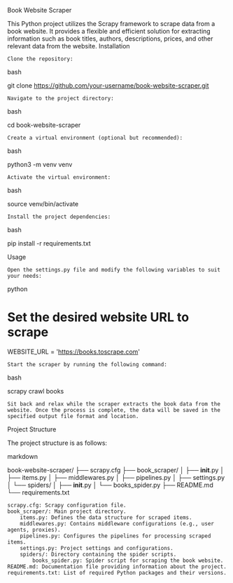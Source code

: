 Book Website Scraper

This Python project utilizes the Scrapy framework to scrape data from a book website. It provides a flexible and efficient solution for extracting information such as book titles, authors, descriptions, prices, and other relevant data from the website.
Installation

    Clone the repository:

bash

git clone <https://github.com/your-username/book-website-scraper.git>

    Navigate to the project directory:

bash

cd book-website-scraper

    Create a virtual environment (optional but recommended):

bash

python3 -m venv venv

    Activate the virtual environment:

bash

source venv/bin/activate

    Install the project dependencies:

bash

pip install -r requirements.txt

Usage

    Open the settings.py file and modify the following variables to suit your needs:

python

# Set the desired website URL to scrape

WEBSITE_URL = '<https://books.toscrape.com>'

    Start the scraper by running the following command:

bash

scrapy crawl books

    Sit back and relax while the scraper extracts the book data from the website. Once the process is complete, the data will be saved in the specified output file format and location.

Project Structure

The project structure is as follows:

markdown

book-website-scraper/
├── scrapy.cfg
├── book_scraper/
│   ├── __init__.py
│   ├── items.py
│   ├── middlewares.py
│   ├── pipelines.py
│   ├── settings.py
│   └── spiders/
│       ├── __init__.py
│       └── books_spider.py
├── README.md
└── requirements.txt

    scrapy.cfg: Scrapy configuration file.
    book_scraper/: Main project directory.
        items.py: Defines the data structure for scraped items.
        middlewares.py: Contains middleware configurations (e.g., user agents, proxies).
        pipelines.py: Configures the pipelines for processing scraped items.
        settings.py: Project settings and configurations.
        spiders/: Directory containing the spider scripts.
            books_spider.py: Spider script for scraping the book website.
    README.md: Documentation file providing information about the project.
    requirements.txt: List of required Python packages and their versions.
